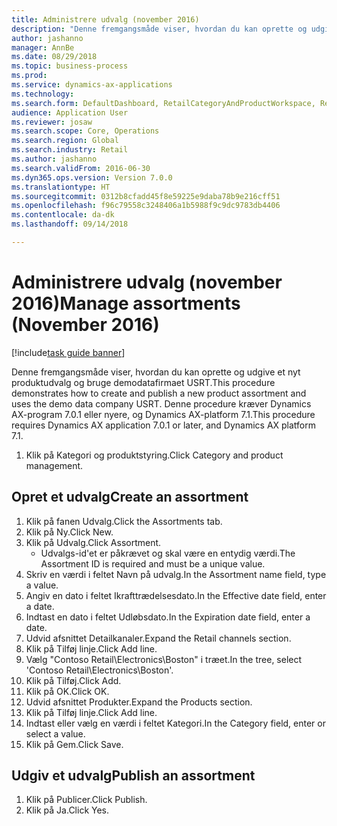 ```yaml
--- 
title: Administrere udvalg (november 2016)
description: "Denne fremgangsmåde viser, hvordan du kan oprette og udgive et nyt produktudvalg og bruge demodatafirmaet USRT."
author: jashanno
manager: AnnBe
ms.date: 08/29/2018
ms.topic: business-process
ms.prod: 
ms.service: dynamics-ax-applications
ms.technology: 
ms.search.form: DefaultDashboard, RetailCategoryAndProductWorkspace, RetailCategoryAndProductAssortment, RetailAssortmentDetails, RetailOperatingUnitPicker, EcoResCategorySingleLookup
audience: Application User
ms.reviewer: josaw
ms.search.scope: Core, Operations
ms.search.region: Global
ms.search.industry: Retail
ms.author: jashanno
ms.search.validFrom: 2016-06-30
ms.dyn365.ops.version: Version 7.0.0
ms.translationtype: HT
ms.sourcegitcommit: 0312b8cfadd45f8e59225e9daba78b9e216cff51
ms.openlocfilehash: f96c79558c3248406a1b5988f9c9dc9783db4406
ms.contentlocale: da-dk
ms.lasthandoff: 09/14/2018

---
```

# <a name="manage-assortments-november-2016"></a><span data-ttu-id="8de7f-103">Administrere udvalg (november 2016)</span><span class="sxs-lookup"><span data-stu-id="8de7f-103">Manage assortments (November 2016)</span></span>

[!include[task guide banner](../includes/task-guide-banner.md)]

<span data-ttu-id="8de7f-104">Denne fremgangsmåde viser, hvordan du kan oprette og udgive et nyt produktudvalg og bruge demodatafirmaet USRT.</span><span class="sxs-lookup"><span data-stu-id="8de7f-104">This procedure demonstrates how to create and publish a new product assortment and uses the demo data company USRT.</span></span> <span data-ttu-id="8de7f-105">Denne procedure kræver Dynamics AX-program 7.0.1 eller nyere, og Dynamics AX-platform 7.1.</span><span class="sxs-lookup"><span data-stu-id="8de7f-105">This procedure requires Dynamics AX application 7.0.1 or later, and Dynamics AX platform 7.1.</span></span>  

1. <span data-ttu-id="8de7f-106">Klik på Kategori og produktstyring.</span><span class="sxs-lookup"><span data-stu-id="8de7f-106">Click Category and product management.</span></span>

## <a name="create-an-assortment"></a><span data-ttu-id="8de7f-107">Opret et udvalg</span><span class="sxs-lookup"><span data-stu-id="8de7f-107">Create an assortment</span></span>
1. <span data-ttu-id="8de7f-108">Klik på fanen Udvalg.</span><span class="sxs-lookup"><span data-stu-id="8de7f-108">Click the Assortments tab.</span></span>
2. <span data-ttu-id="8de7f-109">Klik på Ny.</span><span class="sxs-lookup"><span data-stu-id="8de7f-109">Click New.</span></span>
3. <span data-ttu-id="8de7f-110">Klik på Udvalg.</span><span class="sxs-lookup"><span data-stu-id="8de7f-110">Click Assortment.</span></span>
    * <span data-ttu-id="8de7f-111">Udvalgs-id'et er påkrævet og skal være en entydig værdi.</span><span class="sxs-lookup"><span data-stu-id="8de7f-111">The Assortment ID is required and must be a unique value.</span></span>  
4. <span data-ttu-id="8de7f-112">Skriv en værdi i feltet Navn på udvalg.</span><span class="sxs-lookup"><span data-stu-id="8de7f-112">In the Assortment name field, type a value.</span></span>
5. <span data-ttu-id="8de7f-113">Angiv en dato i feltet Ikrafttrædelsesdato.</span><span class="sxs-lookup"><span data-stu-id="8de7f-113">In the Effective date field, enter a date.</span></span>
6. <span data-ttu-id="8de7f-114">Indtast en dato i feltet Udløbsdato.</span><span class="sxs-lookup"><span data-stu-id="8de7f-114">In the Expiration date field, enter a date.</span></span>
7. <span data-ttu-id="8de7f-115">Udvid afsnittet Detailkanaler.</span><span class="sxs-lookup"><span data-stu-id="8de7f-115">Expand the Retail channels section.</span></span>
8. <span data-ttu-id="8de7f-116">Klik på Tilføj linje.</span><span class="sxs-lookup"><span data-stu-id="8de7f-116">Click Add line.</span></span>
9. <span data-ttu-id="8de7f-117">Vælg "Contoso Retail\Electronics\Boston" i træet.</span><span class="sxs-lookup"><span data-stu-id="8de7f-117">In the tree, select 'Contoso Retail\Electronics\Boston'.</span></span>
10. <span data-ttu-id="8de7f-118">Klik på Tilføj.</span><span class="sxs-lookup"><span data-stu-id="8de7f-118">Click Add.</span></span>
11. <span data-ttu-id="8de7f-119">Klik på OK.</span><span class="sxs-lookup"><span data-stu-id="8de7f-119">Click OK.</span></span>
12. <span data-ttu-id="8de7f-120">Udvid afsnittet Produkter.</span><span class="sxs-lookup"><span data-stu-id="8de7f-120">Expand the Products section.</span></span>
13. <span data-ttu-id="8de7f-121">Klik på Tilføj linje.</span><span class="sxs-lookup"><span data-stu-id="8de7f-121">Click Add line.</span></span>
14. <span data-ttu-id="8de7f-122">Indtast eller vælg en værdi i feltet Kategori.</span><span class="sxs-lookup"><span data-stu-id="8de7f-122">In the Category field, enter or select a value.</span></span>
15. <span data-ttu-id="8de7f-123">Klik på Gem.</span><span class="sxs-lookup"><span data-stu-id="8de7f-123">Click Save.</span></span>

## <a name="publish-an-assortment"></a><span data-ttu-id="8de7f-124">Udgiv et udvalg</span><span class="sxs-lookup"><span data-stu-id="8de7f-124">Publish an assortment</span></span>
1. <span data-ttu-id="8de7f-125">Klik på Publicer.</span><span class="sxs-lookup"><span data-stu-id="8de7f-125">Click Publish.</span></span>
2. <span data-ttu-id="8de7f-126">Klik på Ja.</span><span class="sxs-lookup"><span data-stu-id="8de7f-126">Click Yes.</span></span>


